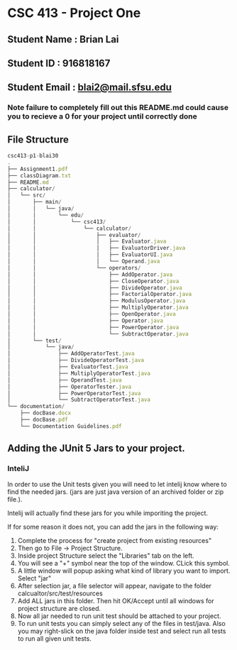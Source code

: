 # CSC 413 - Project One

## Student Name  : Brian Lai

## Student ID    : 916818167

## Student Email : blai2@mail.sfsu.edu

### Note failure to completely fill out this README.md could cause you to recieve a  0 for your project until correctly done

## File Structure
```js
csc413-p1-blai30
.
├── Assignment1.pdf
├── classDiagram.txt
├── README.md
├── calculator/
│   └── src/
│       ├── main/
│       │   └── java/
│       │       └── edu/
│       │           └── csc413/
│       │               └── calculator/
│       │                   ├── evaluator/
│       │                   │   ├── Evaluator.java
│       │                   │   ├── EvaluatorDriver.java
│       │                   │   ├── EvaluatorUI.java
│       │                   │   └── Operand.java
│       │                   └── operators/
│       │                       ├── AddOperator.java
│       │                       ├── CloseOperator.java
│       │                       ├── DivideOperator.java
│       │                       ├── FactorialOperator.java
│       │                       ├── ModulusOperator.java
│       │                       ├── MultiplyOperator.java
│       │                       ├── OpenOperator.java
│       │                       ├── Operator.java
│       │                       ├── PowerOperator.java
│       │                       └── SubtractOperator.java
│       └── test/
│           └── java/
│               ├── AddOperatorTest.java
│               ├── DivideOperatorTest.java
│               ├── EvaluatorTest.java
│               ├── MultiplyOperatorTest.java
│               ├── OperandTest.java
│               ├── OperatorTester.java
│               ├── PowerOperatorTest.java
│               └── SubtractOperatorTest.java
└── documentation/
    ├── docBase.docx
    ├── docBase.pdf
    └── Documentation Guidelines.pdf
```

## Adding the JUnit 5 Jars to your project.

### InteliJ
In order to use the Unit tests given you will need to let intelij know where to find the needed jars. (jars are just java version of an archived folder or zip file.). 

Intelij will actually find these jars for you while imporiting the project.

If for some reason it does not, you can add the jars in the following way:

1. Complete the process for "create project from existing resources"
2. Then go to File -> Project Structure.
3. Inside project Structure select the "Libraries" tab on the left.
4. You will see a "+" symbol near the top of the window. CLick this symbol.
5. A little window will popup asking what kind of library you want to import. Select "jar"
6. After selection jar, a file selector will appear, navigate to the folder calcualtor/src/test/resources
7. Add ALL jars in this folder. Then hit OK/Accept until all windows for project structure are closed.
8. Now all jar needed to run unit test should be attached to your project.
9. To run unit tests you can simply select any of the files in test/java. Also you may right-slick on the java folder inside test and select run all tests to run all given unit tests.
